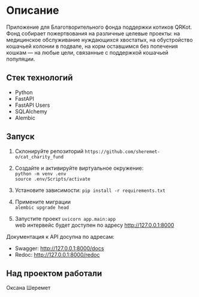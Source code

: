 # Описание  

Приложение для Благотворительного фонда поддержки котиков QRKot.  
Фонд собирает пожертвования на различные целевые проекты: на медицинское обслуживание нуждающихся хвостатых, на обустройство кошачьей колонии в подвале, на корм оставшимся без попечения кошкам — на любые цели, связанные с поддержкой кошачьей популяции.

## Стек технологий  

* Python
* FastAPI
* FastAPI Users
* SQLAlchemy
* Alembic

## Запуск

1. Склонируйте репозиторий
`https://github.com/sheremet-o/cat_charity_fund`  

2. Создайте и активируйте виртуальное окружение:  
`python -m venv .env`  
`source .env/Scripts/activate`  

3. Установите зависимости:
`pip install -r requirements.txt`  

4. Примените миграции  
`alembic upgrade head`  

5. Запустите проект
`uvicorn app.main:app`  
web интервейс будет доступен по адресу http://127.0.0.1:8000

Документация к API досупна по адресам:

* Swagger: http://127.0.0.1:8000/docs
* Redoc: http://127.0.0.1:8000/redoc

## Над проектом работали

Оксана Шеремет
